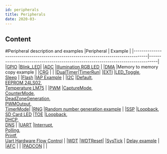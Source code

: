 ```yaml
---
id: peripherals
title: Peripherals
date: 2020-03-
---
```



## Content

#Peripheral description and examples
|Peripheral                                                                           | Example                                                                          |
|-------------------------------------------------------------------------------------|----------------------------------------------------------------------------------|
|[GPIO](http://wizwiki.net/wiki/doku.php?id=products:w7500:peripherals:gpio)          |[Blink_LED](http://wizwiki.net/wiki/doku.php?id=products:w7500:peripherals:gpio:blink_led)|
|[ADC](http://wizwiki.net/wiki/doku.php?id=products:w7500:peripherals:adc)            |[Illumination RGB LED](http://wizwiki.net/wiki/doku.php?id=products:w7500:peripherals:adc:illumination_sensor)                                                               | 
|[DMA](http://wizwiki.net/wiki/doku.php?id=products:w7500:peripherals:dma)            |Memory to memory copy example                                                                               |
|[CRG](http://wizwiki.net/wiki/doku.php?id=products:w7500:peripherals:crg)            |                                                                                  |
|[DualTimer](http://wizwiki.net/wiki/doku.php?id=products:w7500:peripherals:dualtimer)|[TimerRun](http://wizwiki.net/wiki/doku.php?id=products:w7500:peripherals:dualtimer:timerrun)|
|[EXTI](http://wizwiki.net/wiki/doku.php?id=products:w7500:peripherals:exti)          |[LED_Toggle](http://wizwiki.net/wiki/doku.php?id=products:w7500:peripherals:exti:led_toggle),<br> [Sleep](http://wizwiki.net/wiki/doku.php?id=products:w7500:peripherals:exti:sleep)                                                    |
|[Flash](http://wizwiki.net/wiki/doku.php?id=products:w7500:peripherals:flash)        |[IAP Example](http://wizwiki.net/wiki/doku.php?id=products:w7500:peripherals:flash:iapexample)                                                                       |
|[I2C](http://wizwiki.net/wiki/doku.php?id=products:w7500:peripherals:i2c)            |[Default](http://wizwiki.net/wiki/doku.php?id=products:w7500:peripherals:i2c:init),<br> [EEPROM 24LS02](http://wizwiki.net/wiki/doku.php?id=products:w7500:peripherals:i2c:eeprom),<br> [Temperature LM75](http://wizwiki.net/wiki/doku.php?id=products:w7500:peripherals:i2c:lm75_temperature)                                     |
|[PWM](http://wizwiki.net/wiki/doku.php?id=products:w7500:peripherals:pwm)            |[CaptureMode](http://wizwiki.net/wiki/doku.php?id=products:w7500:peripherals:pwm:capturemode),<br> [CounterMode](http://wizwiki.net/wiki/doku.php?id=products:w7500:peripherals:pwm:countermode),<br> [DeadZoneGeneration](http://wizwiki.net/wiki/doku.php?id=products:w7500:peripherals:pwm:deadzonegeneration),<br> [PWMOutput](http://wizwiki.net/wiki/doku.php?id=products:w7500:peripherals:pwm:pwmoutput),<br> [TimerMode](http://wizwiki.net/wiki/doku.php?id=products:w7500:peripherals:pwm:timermode)|
|[RNG](http://wizwiki.net/wiki/doku.php?id=products:w7500:peripherals:rng)            |[Random number generation example](http://wizwiki.net/wiki/doku.php?id=products:w7500:peripherals:rng:rng_ex)                                                   |
|[SSP](http://wizwiki.net/wiki/doku.php?id=products:w7500:peripherals:ssp)            |[Loopback](http://wizwiki.net/wiki/doku.php?id=products:w7500:peripherals:ssp:loopback),<br>[SD Card LED](http://wizwiki.net/wiki/doku.php?id=products:w7500:peripherals:ssp:sd_card_led)
|[TOE](http://wizwiki.net/wiki/doku.php?id=products:w7500:peripherals:toe)            |[Loopback](http://wizwiki.net/wiki/doku.php?id=products:w7500:peripherals:toe:loopback),<br> [DHCP](http://wizwiki.net/wiki/doku.php?id=products:w7500:peripherals:toe:dhcpclient),<br> [DNS](http://wizwiki.net/wiki/doku.php?id=products:w7500:peripherals:toe:dnsclient)                                                       |
|[UART](http://wizwiki.net/wiki/doku.php?id=products:w7500:peripherals:uart)          |[Interrupt](http://wizwiki.net/wiki/doku.php?id=products:w7500:peripherals:uart:inter),<br> [Polling](http://wizwiki.net/wiki/doku.php?id=products:w7500:peripherals:uart:polling),<br> [Printf](http://wizwiki.net/wiki/doku.php?id=products:w7500:peripherals:uart:printf),<br> [Uart Hardware Flow Control](http://wizwiki.net/wiki/doku.php?id=products:w7500:peripherals:uart:flowcontrol)                |
|[WDT](http://wizwiki.net/wiki/doku.php?id=products:w7500:peripherals:wdt)            |[WDTReset](http://wizwiki.net/wiki/doku.php?id=products:w7500:peripherals:wdt:wdtreset)|
|[SysTick](http://wizwiki.net/wiki/doku.php?id=products:w7500:peripherals:systick)                                | [Delay example](http://wizwiki.net/wiki/doku.php?id=products:w7500:peripherals:systick:delay) |
|[AFC](http://wizwiki.net/wiki/doku.php?id=products:w7500:peripherals:afc)            |                                                                       |
|[PADCON](http://wizwiki.net/wiki/doku.php?id=products:w7500:peripherals:padcon)      |                                                                                  |
